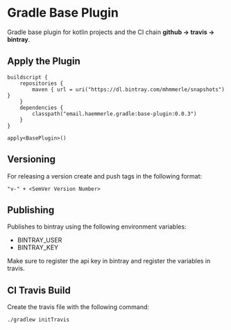 # Gradle Base Plugin

Gradle base plugin for kotlin projects and the CI chain **github -> travis -> bintray**.

## Apply the Plugin

```
buildscript {
    repositories {
        maven { url = uri("https://dl.bintray.com/mhmmerle/snapshots") }
    }
    dependencies {
        classpath("email.haemmerle.gradle:base-plugin:0.0.3")
    }
}

apply<BasePlugin>()
```

## Versioning

For releasing a version create and push tags in the following format:
 ```
 "v-" + <SemVer Version Number>
 ```
 
 ## Publishing
 
 Publishes to bintray using the following environment variables:
 
 * BINTRAY_USER
 * BINTRAY_KEY
 
 Make sure to register the api key in bintray and register the variables in travis.
 
 ## CI Travis Build
 
Create the travis file with the following command:

```
./gradlew initTravis
```